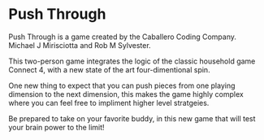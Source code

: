 <h1>Push Through</h1>

Push Through is a game created by the Caballero Coding Company.
Michael J Mirisciotta and Rob M Sylvester.

This two-person game integrates the logic of the classic household game Connect 4, with a new state of the art four-dimentional spin.

One new thing to expect that you can push pieces from one playing dimension to the next dimension, this makes the game highly complex where you can feel free to impliment higher level stratgeies.

Be prepared to take on your favorite buddy, in this new game that will test your brain power to the limit!

